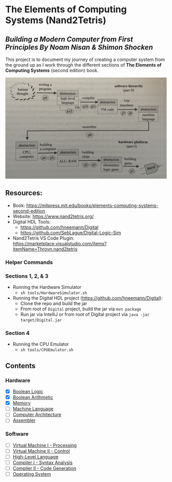 # The Elements of Computing Systems (Nand2Tetris)

_Building a Modern Computer from First Principles
By Noam Nisan & Shimon Shocken_
---

This project is to document my journey of creating a computer system from the ground up as I work through the different sections of **The Elements of Computing Systems** (second edition) book.

![Computer Systems Diagram](./static/computer-system-diagram.jpg)

## Resources:
- Book: https://mitpress.mit.edu/books/elements-computing-systems-second-edition
- Website: https://www.nand2tetris.org/
- Digital HDL Tools: 
  - https://github.com/hneemann/Digital
  - https://github.com/SebLague/Digital-Logic-Sim
- Nand2Tetris VS Code Plugin: https://marketplace.visualstudio.com/items?itemName=Throvn.nand2tetris

### Helper Commands
### Sections 1, 2, & 3
- Running the Hardware Simulator
  - `sh tools/HardwareSimulator.sh`
- Running the Digital HDL project (https://github.com/hneemann/Digital):
  - Clone the repo and build the jar
  - From root of `Digital` project, build the jar via `mvn package`
  - Run jar via IntelliJ or from root of Digital project via `java -jar target/Digital.jar`
### Section 4
  - Running the CPU Emulator
    - `sh tools/CPUEmulator.sh`

## Contents
### Hardware
- [X] [Boolean Logic](./notes/01-boolean-logic.md)
- [X] [Boolean Arithmetic](./notes/02-boolean-arithmetic.md)
- [X] [Memory](./notes/03-memory.md)
- [ ] [Machine Language](./notes/04-machine-language.md)
- [ ] [Computer Architecture](./notes/05-computer-architecture.md)
- [ ] [Assembler](./notes/06-assembler.md)

### Software
- [ ] [Virtual Machine I - Processing](./notes/07-virtual-machine-processing.md)
- [ ] [Virtual Machine II - Control](./notes/08-virtual-machine-control.md)
- [ ] [High-Level Language](./notes/09-high-level-language.md)
- [ ] [Compiler I - Syntax Analysis](./notes/10-compiler-syntax-analysis.md)
- [ ] [Compiler II - Code Generation](./notes/11-compiler-code-generation.md)
- [ ] [Operating System](./notes/12-operating-system.md)